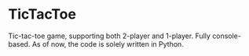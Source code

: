 # TicTacToe

Tic-tac-toe game, supporting both 2-player and 1-player. Fully console-based. As of now, the code is solely written in Python.
